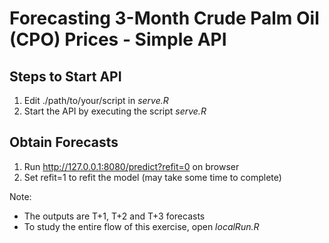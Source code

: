 # Forecasting 3-Month Crude Palm Oil (CPO) Prices - Simple API

## Steps to Start API
1. Edit ./path/to/your/script in *serve.R*
2. Start the API by executing the script *serve.R*

## Obtain Forecasts
1. Run http://127.0.0.1:8080/predict?refit=0 on browser
2. Set refit=1 to refit the model (may take some time to complete)


Note:
* The outputs are T+1, T+2 and T+3 forecasts
* To study the entire flow of this exercise, open *localRun.R*
